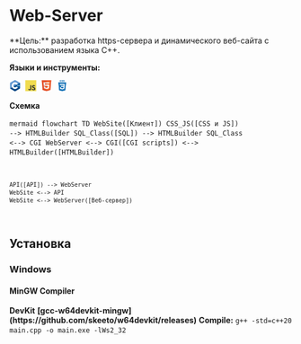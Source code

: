 <h1>Web-Server</h1>
**Цель:** разработка https-сервера и динамического веб-сайта с использованием языка C++.

**Языки и инструменты:**
<div>
<img src="https://github.com/devicons/devicon/blob/master/icons/cplusplus/cplusplus-original.svg" title="C++" alt="C++" width="20" height="20"/>&nbsp;
<img src="https://github.com/devicons/devicon/blob/master/icons/javascript/javascript-original.svg" title="JavaScript" alt="JavaScript" width="20" height="20"/>&nbsp;
<img src="https://github.com/devicons/devicon/blob/master/icons/html5/html5-original.svg" title="HTML" alt="HTML" width="20" height="20"/>&nbsp;
<img src="https://github.com/devicons/devicon/blob/master/icons/css3/css3-plain-wordmark.svg"  title="CSS" alt="CSS" width="20" height="20"/>&nbsp;
</div>

<b>Cхемка</b>

<code>mermaid
flowchart TD
    WebSite([Клиент])
    CSS_JS([CSS и JS]) --> HTMLBuilder
    SQL_Class([SQL]) --> HTMLBuilder
    SQL_Class <--> CGI
    WebServer <--> CGI([CGI scripts]) <--> HTMLBuilder([HTMLBuilder])
    
    API([API]) --> WebServer
    WebSite <--> API
    WebSite <--> WebServer([Веб-сервер]) 
</code>

<h2>Установка</h2>
<p>
    <h3>Windows</h3>
    <p>
        <h4>MinGW Compiler</h4>
        <b>DevKit</b>
        <b>[gcc-w64devkit-mingw](https://github.com/skeeto/w64devkit/releases)</b>
        <b>Compile:</b>
        <code>g++ -std=c++20 main.cpp -o main.exe -lWs2_32</code>
    </p>
</p>

